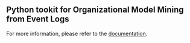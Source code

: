 ## Python tookit for Organizational Model Mining from Event Logs

For more information, please refer to the [documentation]().

